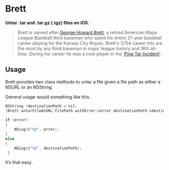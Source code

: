 # Brett

**Untar .tar and .tar.gz (.tgz) files on iOS.**

> Brett is named after [George Howard Brett](http://en.wikipedia.org/wiki/George_Brett),  a retired American Major League Baseball third baseman who spent his entire 21-year baseball career playing for the Kansas City Royals. Brett's 3,154 career hits are the most by any third baseman in major league history and 16th all-time.  During his career he was a core player in the [‘Pine Tar Incident’](http://en.wikipedia.org/wiki/George_Brett#Pine_Tar_Incident).

## Usage

Brett provides two class methods to untar a file given a file path as either a NSURL or an NSString.

General usage would something like this.

```objective-c
NSString *destinationPath = nil;
[Brett untarFileAtURL:filePath withError:&error destinationPath:&destinationPath];
            
if (error)            
{
	NSLog(@"%@", error);
}
else
{
	NSLog(@"%@", destinationPath);
 }
```

It’s that easy.
